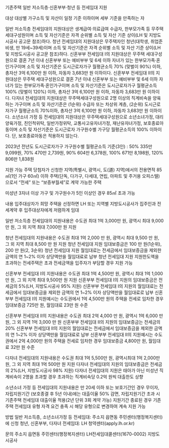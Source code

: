 기존주택 일반 저소득층·신혼부부·청년 등 전세임대 지원

대상
대상별 가구소득 및 자산이 일정 기준 이하이며 세부 기준을 만족하는 자

 일반 저소득층 전세임대의 지원대상은 생계급여·의료급여 수급자, 한부모가족 등 무주택세대구성원이며 소득 및 자산기준은 자격 순위별 소득 및 자산 기준 상이(LH 및 지방도시공사 공고문 참조)하다.
 청년 전세임대의 지원대상은 무주택자인 청년(대학생, 취업준비생, 만 19세~39세)이며 소득 및 자산기준은 자격 순위별 소득 및 자산 기준 상이(LH 및 지방도시공사 공고문 참조)하다.
 신혼부부 전세임대 Ⅰ의 지원대상은 무주택 세대구성원으로 결혼 7년 이내 신혼부부 또는 예비부부 및 6세 이하 자녀가 있는 한부모가족·혼인가구이며 소득 및 자산기준은 도시근로자가구 월평균소득 70% (맞벌이 90%) 이하, 총자산 3억 6,100만 원 이하, 자동차 3,683만 원 이하이다.
 신혼부부 전세임대 Ⅱ의 지원대상은  무주택 세대구성원으로 결혼 7년 이내 신혼부부 또는 예비부부 및 6세 이하 자녀가 있는 한부모가족·혼인가구이며 소득 및 자산기준은 도시근로자가구 월평균소득 100% (맞벌이 120%) 이하, 총자산 3억 6,100만 원 이하, 자동차 3,683만 원 이하이다.
 다자녀 전세임대의 지원대상은  무주택세대구성원으로 2명 이상의 직계비속을 양육하는 가구이며 소득 및 자산기준은 (1순위) 수급자 또는 차상위 계층, (2순위) 도시근로자가구 월평균소득 70%이하, 총자산 3억 6,100만 원 이하, 자동차 3,683만 원 이하이다.
 소년소녀 가정 등 전세임대의 지원대상은 무주택세대구성원으로 소년소녀가정, 대리양육가정, 친인척위탁, 일반가정위탁, 교통사고유자녀가정, 재난유자녀가정, 보호종료아동이며 소득 및 자산기준은 도시근로자 가구원수별 가구당 월평균소득의 100% 이하이다. 단, 보호종료아동은 적용하지 않는다.
 
 2023년 전년도 도시근로자가구 가구원수별 월평균소득 기준(3인) : 50% 335만 9,099원, 70% 470만 2,739원, 90% 604만 6,378원, 100% 671만 8,198원, 120% 806만 1,838원

지원 가능 주택
 당첨자가 신청한 지역(특별시, 광역시, 도(道) 지역)에서의 전용면적 85㎡(1인 가구 60㎡) 이하 주택(단독, 다가구, 다세대, 연립, 아파트 및 주거용 오피스텔)으로서 “전세” 또는 “보증부월세”로 계약 가능한 주택
 
 미성년 3자녀 이상 가구 및 가구원수가 5인 이상인 경우 85㎡ 초과 가능

내용
 입주대상자가 희망 주택을 선정하면 LH 또는 지역별 지방도시공사가 집주인과 전세계약 후 입주대상자에게 저렴하게 임대


 일반 저소득층 전세임대의 지원내용은 수도권 최대 1억 3,000만 원, 광역시 최대 9,000만 원, 그 외 지역 최대 7,000만 원 지원

 청년 전세임대의 지원내용은 수도권 최대 1억 2,000 만 원, 광역시 최대 9,500 만 원, 그 외 지역 최대 8,500 만 원 지원
 청년 전세임대 지원 임대보증금은 100 만 원(1순위), 200 만 원(2, 3순위)
 청년 전세임대 지원 월임대료는 전세금에서 임대보증금을 제외한 금액의 연 1~2% 이자 상당액만을 월임대료로 납부
 청년 전세임대 지원 지원한도액을 초과하는 전세주택은 초과 전세금액을 입주자가 부담할 경우 지원 가능      

 신혼부부 전세임대 Ⅰ의 지원내용은 수도권 최대 1억 4,500만 원, 광역시 최대 1억 1,000만 원, 그 외 지역 최대 9,500만 원 지원
 신혼부부 전세임대 Ⅰ의 지원의 임대보증금은 전세금의 5%(LH, 지방도시공사 95% 지원)
 신혼부부 전세임대 Ⅰ의 지원의 월임대료는 전세금에서 임대보증금을 제외한 금액의 연 1~2% 이자 상당액만을 월임대료로 납부
 신혼부부 전세임대 Ⅰ의 지원예시는 수도권에서 1억 4,500만 원의 주택을 전세로 임차한 경우 임대보증금 725만 원, 월임대료 23만 원 수준

 신혼부부 전세임대 Ⅱ의 지원내용은 수도권 최대 2억 4,000 만 원, 광역시 1억 6,000 만 원, 그 외 지역 1억 3,000 만 원
 신혼부부 전세임대 Ⅱ의 지원의 임대보증금는 전세금의 20%
 신혼부부 전세임대 Ⅱ의 지원의 월임대료는 전세금에서 임대보증금을 제외한 금액의 연 1~2% 이자 상당액만을 월임대료로 납부
 신혼부부 전세임대 Ⅱ의 지원예시는 수도권에서 2억 4,000만 원의 주택을 전세로 임차한 경우 임대보증금 4,800만 원, 월임대료 32만 원 수준 

 다자녀 전세임대의 지원내용은 수도권 최대 1억 5,500만 원, 광역시최대 1억 2,000만 원, 그 외 지역 최대 1억 500만 원 지원
 다자녀 전세임대의 지원의 임대보증금은 전세금의 2%(LH, 지방도시공사 98% 지원)
 다자녀 전세임대의 지원은 태아가 아닌 미성년 직계비속이 2명을 초과할 경우 초과하는 직계비속당 0.2억 원씩 대출한도 상향

 소년소녀 가정 등 전세임대의 지원내용은 만 20세 이하 또는 보호기간인 경우 무이자, 자립지원기간 (보호종결 후 5년 이내)에는 대출이율 50% 감면, 자립지원기간 초과 시 기존주택 전세임대 대출이율 적용(2년 단위 3회 계약 가능)
 지원기간 종료된 경우 기존주택 전세임대 유형 자격 요건 충족 시 해당 유형으로 변경하여 계속 지원 가능

방법
 일반 저소득층, 소년소녀가정 등 전세임대: 주소지 읍면동 주민센터(행정복지센터)에 신청
 청년, 신혼부부, 다자녀 전세임대: LH 청약센터(apply.lh.or.kr)

문의
 주소지 읍면동 주민센터(행정복지센터)
 LH전세임대콜센터(1670-0002)
 지방도시공사
